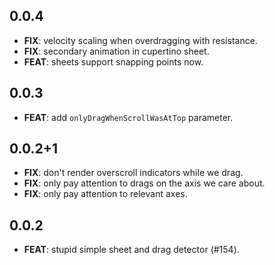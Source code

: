 ## 0.0.4

 - **FIX**: velocity scaling when overdragging with resistance.
 - **FIX**: secondary animation in cupertino sheet.
 - **FEAT**: sheets support snapping points now.

## 0.0.3

 - **FEAT**: add `onlyDragWhenScrollWasAtTop` parameter.

## 0.0.2+1

 - **FIX**: don't render overscroll indicators while we drag.
 - **FIX**: only pay attention to drags on the axis we care about.
 - **FIX**: only pay attention to relevant axes.

## 0.0.2

 - **FEAT**: stupid simple sheet and drag detector (#154).

